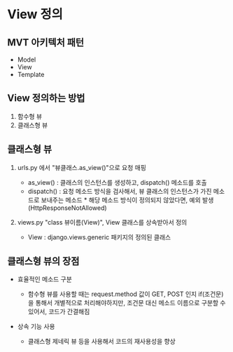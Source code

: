 # View 정의

## MVT 아키텍처 패턴
- Model
- View
- Template


## View 정의하는 방법
1. 함수형 뷰
2. 클래스형 뷰


## 클래스형 뷰
1. urls.py 에서 "뷰클래스.as_view()"으로 요청 매핑
    - as_view() : 클래스의 인스턴스를 생성하고, dispatch() 메소드를 호출
    - dispatch() : 요청 메소드 방식을 검사해서,
                   뷰 클래스의 인스턴스가 가진 메소드로 보내주는 메소드
                   * 해당 메소드 방식이 정의되지 않았다면,
                     예외 발생(HttpResponseNotAllowed)
                     
2. views.py "class 뷰이름(View)", View 클래스를 상속받아서 정의
    - View : django.views.generic 패키지의 정의된 클래스


## 클래스형 뷰의 장점
- 효율적인 메소드 구분
    * 함수형 뷰를 사용할 때는 request.method 값이 GET, POST 인지
      if(조건문)을 통해서 개별적으로 처리해야하지만,
      조건문 대신 메소드 이름으로 구분할 수 있어서, 코드가 간결해짐

- 상속 기능 사용
    * 클래스형 제네릭 뷰 등을 사용해서 코드의 재사용성을 향상
    